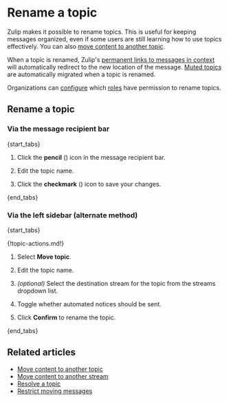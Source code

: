 # Rename a topic

Zulip makes it possible to rename topics. This is useful for keeping messages
organized, even if some users are still learning how to use topics effectively.
You can also [move content to another
topic](/help/move-content-to-another-topic).

When a topic is renamed, Zulip's [permanent links to messages in
context](/help/link-to-a-message-or-conversation#get-a-link-to-a-specific-message)
will automatically redirect to the new location of the message. [Muted
topics](/help/mute-a-topic) are automatically migrated when a topic is renamed.

Organizations can [configure](/help/restrict-moving-messages) which
[roles](/help/roles-and-permissions) have permission to rename topics.

## Rename a topic

### Via the message recipient bar

{start_tabs}

1. Click the **pencil** (<i class="fa fa-pencil"></i>) icon in the message recipient bar.

1. Edit the topic name.

1. Click the **checkmark** (<i class="fa fa-check"></i>) icon to save your changes.

{end_tabs}


### Via the left sidebar (alternate method)

{start_tabs}

{!topic-actions.md!}

1. Select **Move topic**.

1. Edit the topic name.

1. _(optional)_  Select the destination stream for the topic from the streams dropdown list.

1. Toggle whether automated notices should be sent.

1. Click **Confirm** to rename the topic.

{end_tabs}

## Related articles

* [Move content to another topic](/help/move-content-to-another-topic)
* [Move content to another stream](/help/move-content-to-another-stream)
* [Resolve a topic](/help/resolve-a-topic)
* [Restrict moving messages](/help/restrict-moving-messages)
